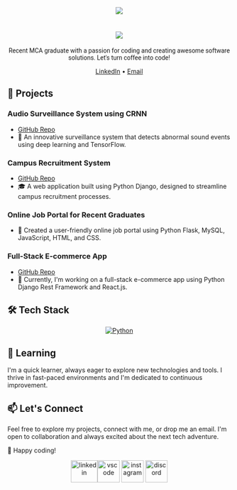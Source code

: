 <!--profile visit count-->
<div align="center">
  
[![](https://visitcount.itsvg.in/api?id=anugrahprathap&icon=3&color=6)](https://visitcount.itsvg.in)
  
</div>

<h1 align="center">
  
  <img src="https://readme-typing-svg.herokuapp.com?font=Roboto&color=4D4C7D&size=45&center=true&vCenter=true&width=600&height=100&lines=ANUGRAH+P;">
  
</h1>

<p align="center">
</p>
<p align="center" style="text-align: center; font-family: Roboto">Recent MCA graduate with a passion for coding and creating awesome software solutions. Let's turn coffee into code!</p>

<p align="center">
  <a href="https://www.linkedin.com/in/anugrahprathap/">LinkedIn</a> •
  <a href="mailto:anugrahprathap@gmail.com">Email</a>
</p>



## 💼 Projects

### Audio Surveillance System using CRNN
- [GitHub Repo](https://github.com/anugrahprathap/Audio-Surveillance)
- 🎵 An innovative surveillance system that detects abnormal sound events using deep learning and TensorFlow.

### Campus Recruitment System
- [GitHub Repo](https://github.com/anugrahprathap/campus-recruitment-app)
- 🎓 A web application built using Python Django, designed to streamline campus recruitment processes.

### Online Job Portal for Recent Graduates
- 🎉 Created a user-friendly online job portal using Python Flask, MySQL, JavaScript, HTML, and CSS.

### Full-Stack E-commerce App
- [GitHub Repo](https://github.com/anugrahprathap/DjangoReactEcomerce)
- 🛒 Currently, I'm working on a full-stack e-commerce app using Python Django Rest Framework and React.js.

## 🛠️ Tech Stack
<p align="center">
  <a href="https://skillicons.dev/icons?i=python,java,js,c,cpp,nodejs,django,flask,react,tensorflow,linux,bash,postman,gcp,jenkins,kubernetes,docker,mysql,sqlite,git,github,css,bootstrap,materialui,html,powershell&perline=13">
    <img src="https://skillicons.dev/icons?i=python,java,js,c,cpp,nodejs,django,flask,react,tensorflow,linux,bash,postman,gcp,jenkins,kubernetes,docker,mysql,sqlite,git,github,css,bootstrap,materialui,html,powershell&perline=13") alt="Python" />
  </a>
</p>


## 🌱 Learning

I'm a quick learner, always eager to explore new technologies and tools. I thrive in fast-paced environments and I'm dedicated to continuous improvement.

## 📫 Let's Connect

Feel free to explore my projects, connect with me, or drop me an email. I'm open to collaboration and always excited about the next tech adventure.

🚀 Happy coding!




<p align="center">
<a href="https://www.linkedin.com/in/anugrahprathap/" target="blank"><img align="center" src="https://skillicons.dev/icons?i=linkedin" alt="linkedin" height="50" width="60" /></a><a href="https://twitter.com/anugrahprathap" target="blank"><img align="center" src="https://skillicons.dev/icons?i=twitter" alt="vscode"  alt="twitter" height="50" width="50" /></a> 
<a href="https://www.instagram.com/_anugrahprathap/" target="blank"><img align="center" src="https://skillicons.dev/icons?i=instagram" alt="instagram" height="50" width="50" /></a>
<a href="https://discord.gg/anugrahprathap" target="blank"><img align="center" src="https://skillicons.dev/icons?i=discord" alt="discord" height="50" width="50"  /></a>
  
</p>
